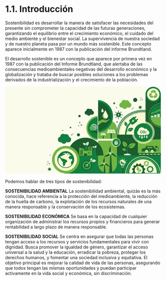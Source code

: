 # 1.1. Introducción

Sostenibilidad es desarrollar la manera de satisfacer las necesidades del presente sin comprometer la capacidad de las futuras generaciones, garantizando el equilibrio entre el crecimiento económico, el cuidado del medio ambiente y el bienestar social. La supervivencia de nuestra sociedad y de nuestro planeta pasa por un mundo más sostenible. Este concepto aparece inicialmente en 1987 con la publicación del informe Brundtland.

El desarrollo sostenible es un concepto que aparece por primera vez en 1987 con la publicación del Informe Brundtland, que alertaba de las consecuencias medioambientales negativas del desarrollo económico y la globalización y trataba de buscar posibles soluciones a los problemas derivados de la industrialización y el crecimiento de la población.

![Introducción](img/introduccion.jpg)

Podemos hablar de tres tipos de sostenibilidad: 

**SOSTENIBILIDAD AMBIENTAL**
La sostenibilidad ambiental, quizás es la más conocida, hace referencia a la protección del medioambiente, la reducción de la huella de carbono, la explotación de los recursos naturales de una manera responsable y la conservación de los ecosistemas.

**SOSTENIBILIDAD ECONÓMICA**
Se basa en la capacidad de cualquier organización de administrar los recursos propios y financieros para generar rentabilidad a largo plazo de manera responsable.

**SOSTENIBILIDAD SOCIAL**
Se centra en asegurar que todas las personas tengan acceso a los recursos y servicios fundamentales para vivir con dignidad. Busca promover la igualdad de género, garantizar el acceso universal a la salud y la educación, erradicar la pobreza, proteger los derechos humanos, y fomentar una sociedad inclusiva y equitativa. El objetivo principal es mejorar la calidad de vida de las personas, asegurando que todos tengan las mismas oportunidades y puedan participar activamente en la vida social y económica, sin discriminación. 
